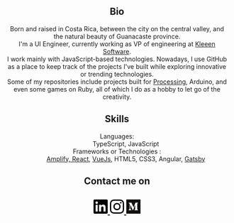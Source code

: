 <html>
   <body>
      <h2 align="center">Bio</h2>
      <p align="center">
        Born and raised in Costa Rica, between the city on the central valley, and the natural beauty of Guanacaste province.
        <br>I'm a UI Engineer, currently working as VP of engineering at <a href="https://kleeen.cr/" target="_blank">Kleeen Software</a>.
        <br> I work mainly with JavaScript-based technologies. Nowadays, I use GitHub as a place to keep track of the projects I've built while exploring innovative or trending technologies. 
        <br>Some of my repositories include projects built for <a href="https://processing.org/" target="_blank">Processing<a>, Arduino, and even some games on Ruby, all of which I do as a hobby to let go of the creativity.
        <br>
      </p>
      <h2 align="center">Skills</h2>
      <dl align="center">
         <dt>Languages:</dt>
         <dd>TypeScript, JavaScript</dd>
         <dt>Frameworks or Technologies :</dt>
        <dd><a href="https://github.com/MOctavio/react-amplify" target="_blank">Amplify, React</a>, <a href="https://github.com/MOctavio/vueBasics" target="_blank">VueJs</a>, HTML5, CSS3, Angular, <a href="https://github.com/MOctavio/my-blog" target="_blank">Gatsby</a>
         </dd>
      </dl>
      <h2 align="center">Contact me on</h2>
      <h2 align="center">
         <a href="https://www.linkedin.com/in/moctaviocr/" target="_blank">
         <img src="https://github.com/MOctavio/MOctavio/blob/master/linkedin.svg" width="32" height="32"/>
         </a>
         <a href="https://www.instagram.com/m_octavio/" target="_blank">
         <img src="https://github.com/MOctavio/MOctavio/blob/master/instagram.svg" width="32" height="32"/>
         </a>
         <a href="https://medium.com/@moctavio" target="_blank">
         <img src="https://github.com/MOctavio/MOctavio/blob/master/medium.svg" width="32" height="32"/>
         </a>
      </h2>
   </body>
</html>
